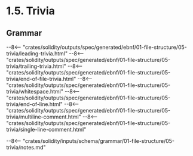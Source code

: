 <!-- This file is generated automatically by infrastructure scripts. Please don't edit by hand. -->

# 1.5. Trivia

## Grammar

--8<-- "crates/solidity/outputs/spec/generated/ebnf/01-file-structure/05-trivia/leading-trivia.html"
--8<-- "crates/solidity/outputs/spec/generated/ebnf/01-file-structure/05-trivia/trailing-trivia.html"
--8<-- "crates/solidity/outputs/spec/generated/ebnf/01-file-structure/05-trivia/end-of-file-trivia.html"
--8<-- "crates/solidity/outputs/spec/generated/ebnf/01-file-structure/05-trivia/whitespace.html"
--8<-- "crates/solidity/outputs/spec/generated/ebnf/01-file-structure/05-trivia/end-of-line.html"
--8<-- "crates/solidity/outputs/spec/generated/ebnf/01-file-structure/05-trivia/multiline-comment.html"
--8<-- "crates/solidity/outputs/spec/generated/ebnf/01-file-structure/05-trivia/single-line-comment.html"

--8<-- "crates/solidity/inputs/schema/grammar/01-file-structure/05-trivia/notes.md"
